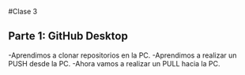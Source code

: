 #Clase 3
## Parte 1: GitHub Desktop

-Aprendimos a clonar repositorios en la PC.
-Aprendimos a realizar un PUSH desde la PC.
-Ahora vamos a realizar un PULL hacia la PC.
